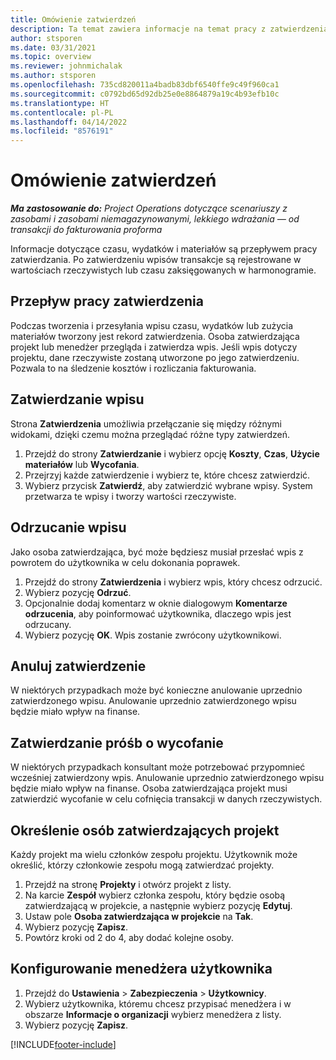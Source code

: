 ```yaml
---
title: Omówienie zatwierdzeń
description: Ta temat zawiera informacje na temat pracy z zatwierdzeniami w Project Operations.
author: stsporen
ms.date: 03/31/2021
ms.topic: overview
ms.reviewer: johnmichalak
ms.author: stsporen
ms.openlocfilehash: 735cd820011a4badb83dbf6540ffe9c49f960ca1
ms.sourcegitcommit: c0792bd65d92db25e0e8864879a19c4b93efb10c
ms.translationtype: HT
ms.contentlocale: pl-PL
ms.lasthandoff: 04/14/2022
ms.locfileid: "8576191"
---
```

# <a name="approvals-overview"></a>Omówienie zatwierdzeń

_**Ma zastosowanie do:** Project Operations dotyczące scenariuszy z zasobami i zasobami niemagazynowanymi, lekkiego wdrażania — od transakcji do fakturowania proforma_

Informacje dotyczące czasu, wydatków i materiałów są przepływem pracy zatwierdzania. Po zatwierdzeniu wpisów transakcje są rejestrowane w wartościach rzeczywistych lub czasu zaksięgowanych w harmonogramie.

## <a name="approvals-workflow"></a>Przepływ pracy zatwierdzenia
Podczas tworzenia i przesyłania wpisu czasu, wydatków lub zużycia materiałów tworzony jest rekord zatwierdzenia. Osoba zatwierdzająca projekt lub menedżer przegląda i zatwierdza wpis. Jeśli wpis dotyczy projektu, dane rzeczywiste zostaną utworzone po jego zatwierdzeniu. Pozwala to na śledzenie kosztów i rozliczania fakturowania.

## <a name="approve-an-entry"></a>Zatwierdzanie wpisu
Strona **Zatwierdzenia** umożliwia przełączanie się między różnymi widokami, dzięki czemu można przeglądać różne typy zatwierdzeń.
  
1. Przejdź do strony **Zatwierdzanie** i wybierz opcję **Koszty**, **Czas**, **Użycie materiałów** lub **Wycofania**.
2. Przejrzyj każde zatwierdzenie i wybierz te, które chcesz zatwierdzić.
3. Wybierz przycisk **Zatwierdź**, aby zatwierdzić wybrane wpisy.
System przetwarza te wpisy i tworzy wartości rzeczywiste.

## <a name="reject-an-entry"></a>Odrzucanie wpisu
Jako osoba zatwierdzająca, być może będziesz musiał przesłać wpis z powrotem do użytkownika w celu dokonania poprawek.
  
1. Przejdź do strony **Zatwierdzenia** i wybierz wpis, który chcesz odrzucić. 
2. Wybierz pozycję **Odrzuć**.
3. Opcjonalnie dodaj komentarz w oknie dialogowym **Komentarze odrzucenia**, aby poinformować użytkownika, dlaczego wpis jest odrzucany.
4. Wybierz pozycję **OK**. Wpis zostanie zwrócony użytkownikowi.
  
## <a name="cancel-approval"></a>Anuluj zatwierdzenie
W niektórych przypadkach może być konieczne anulowanie uprzednio zatwierdzonego wpisu. Anulowanie uprzednio zatwierdzonego wpisu będzie miało wpływ na finanse. 

## <a name="approving-recall-requests"></a>Zatwierdzanie próśb o wycofanie
W niektórych przypadkach konsultant może potrzebować przypomnieć wcześniej zatwierdzony wpis. Anulowanie uprzednio zatwierdzonego wpisu będzie miało wpływ na finanse. Osoba zatwierdzająca projekt musi zatwierdzić wycofanie w celu cofnięcia transakcji w danych rzeczywistych.

## <a name="specify-project-approvers"></a>Określenie osób zatwierdzających projekt
Każdy projekt ma wielu członków zespołu projektu. Użytkownik może określić, którzy członkowie zespołu mogą zatwierdzać projekty.

1. Przejdź na stronę **Projekty** i otwórz projekt z listy.
2. Na karcie **Zespół** wybierz członka zespołu, który będzie osobą zatwierdzającą w projekcie, a następnie wybierz pozycję **Edytuj**.
3. Ustaw pole **Osoba zatwierdzająca w projekcie** na **Tak**.
4. Wybierz pozycję **Zapisz**.
5. Powtórz kroki od 2 do 4, aby dodać kolejne osoby.

## <a name="configure-the-users-manager"></a>Konfigurowanie menedżera użytkownika

1. Przejdź do **Ustawienia** > **Zabezpieczenia** > **Użytkownicy**.
2. Wybierz użytkownika, któremu chcesz przypisać menedżera i w obszarze **Informacje o organizacji** wybierz menedżera z listy. 
3. Wybierz pozycję **Zapisz**.




[!INCLUDE[footer-include](../includes/footer-banner.md)]
